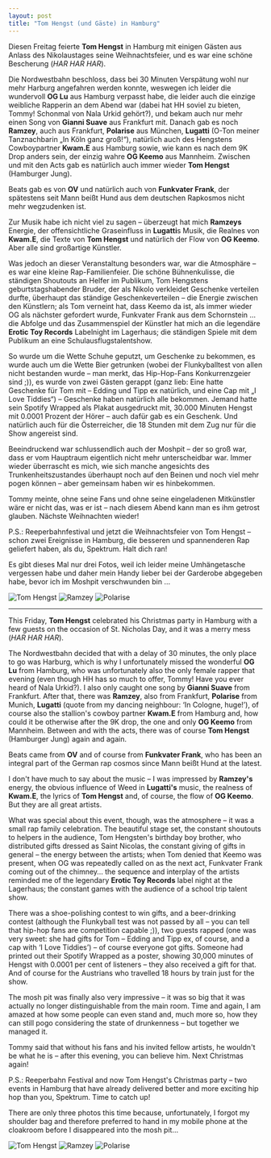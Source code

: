 ```yaml
---
layout: post
title: "Tom Hengst (und Gäste) in Hamburg"
---
```


Diesen Freitag feierte **Tom Hengst** in Hamburg mit einigen Gästen aus Anlass des Nikolaustages seine Weihnachtsfeier, und es war eine schöne Bescherung (*HAR HAR HAR*).

Die Nordwestbahn beschloss, dass bei 30 Minuten Verspätung wohl nur mehr Harburg angefahren werden konnte, weswegen ich leider die wundervoll **OG Lu** aus Hamburg verpasst habe, die leider auch die einzige weibliche Rapperin an dem Abend war (dabei hat HH soviel zu bieten, Tommy! Schonmal von Nala Urkid gehört?), und bekam auch nur mehr einen Song von **Gianni Suave** aus Frankfurt mit. Danach gab es noch **Ramzey**, auch aus Frankfurt, **Polarise** aus München, **Lugatti** (O-Ton meiner Tanznachbarin „In Köln ganz groß!“), natürlich auch des Hengstens Cowboypartner **Kwam.E** aus Hamburg sowie, wie kann es nach dem 9K Drop anders sein, der einzig wahre **OG Keemo** aus Mannheim. Zwischen und mit den Acts gab es natürlich auch immer wieder **Tom Hengst** (Hamburger Jung).

Beats gab es von **OV** und natürlich auch von **Funkvater Frank**, der spätestens seit Mann beißt Hund aus dem deutschen Rapkosmos nicht mehr wegzudenken ist.

Zur Musik habe ich nicht viel zu sagen – überzeugt hat mich **Ramzeys** Energie, der offensichtliche Graseinfluss in **Lugatti**s Musik, die Realnes von **Kwam.E**, die Texte von **Tom Hengst** und natürlich der Flow von **OG Keemo**. Aber alle sind großartige Künstler.

Was jedoch an dieser Veranstaltung besonders war, war die Atmosphäre – es war eine kleine Rap-Familienfeier. Die schöne Bühnenkulisse, die ständigen Shoutouts an Helfer im Publikum, Tom Hengstens geburtstagshabender Bruder, der als Nikolo verkleidet Geschenke verteilen durfte, überhaupt das ständige Geschenkeverteilen – die Energie zwischen den Künstlern; als Tom verneint hat, dass Keemo da ist, als immer wieder OG als nächster gefordert wurde, Funkvater Frank aus dem Schornstein … die Abfolge und das Zusammenspiel der Künstler hat mich an die legendäre **Erotic Toy Records** Labelnight im Lagerhaus; die ständigen Spiele mit dem Publikum an eine Schulausflugstalentshow.

So wurde um die Wette Schuhe geputzt, um Geschenke zu bekommen, es wurde auch um die Wette Bier getrunken (wobei der Flunkyballtest von allen nicht bestanden wurde – man merkt, das Hip-Hop-Fans Konkurrenzgeier sind ;)), es wurde von zwei Gästen gerappt (ganz lieb: Eine hatte Geschenke für Tom mit – Edding und Tipp ex natürlich, und eine Cap mit „I Love Tiddies“) – Geschenke haben natürlich alle bekommen. Jemand hatte sein Spotify Wrapped als Plakat ausgedruckt mit, 30.000 Minuten Hengst mit 0.0001 Prozent der Hörer – auch dafür gab es ein Geschenk. Und natürlich auch für die Österreicher, die 18 Stunden mit dem Zug nur für die Show angereist sind.

Beeindruckend war schlussendlich auch der Moshpit – der so groß war, dass er vom Hauptraum eigentlich nicht mehr unterscheidbar war. Immer wieder überrascht es mich, wie sich manche angesichts des Trunkenheitszustandes überhaupt noch auf den Beinen und noch viel mehr pogen können – aber gemeinsam haben wir es hinbekommen.

Tommy meinte, ohne seine Fans und ohne seine eingeladenen Mitkünstler wäre er nicht das, was er ist – nach diesem Abend kann man es ihm getrost glauben. Nächste Weihnachten wieder!

P.S.: Reeperbahnfestival und jetzt die Weihnachtsfeier von Tom Hengst – schon zwei Ereignisse in Hamburg, die besseren und spannenderen Rap geliefert haben, als du, Spektrum. Halt dich ran!

Es gibt dieses Mal nur drei Fotos, weil ich leider meine Umhängetasche vergessen habe und daher mein Handy lieber bei der Garderobe abgegeben habe, bevor ich im Moshpit verschwunden bin …

![Tom Hengst](/images/2024-12-07-tom-hengst/tom-hengst.jpg)
![Ramzey](/images/2024-12-07-tom-hengst/ramzey.jpg)
![Polarise](/images/2024-12-07-tom-hengst/polarise.jpg)

---

This Friday, **Tom Hengst** celebrated his Christmas party in Hamburg with a few guests on the occasion of St. Nicholas Day, and it was a merry mess (*HAR HAR HAR*).

The Nordwestbahn decided that with a delay of 30 minutes, the only place to go was Harburg, which is why I unfortunately missed the wonderful **OG Lu** from Hamburg, who was unfortunately also the only female rapper that evening (even though HH has so much to offer, Tommy! Have you ever heard of Nala Urkid?). I also only caught one song by **Gianni Suave** from Frankfurt. After that, there was **Ramzey**, also from Frankfurt, **Polarise** from Munich, **Lugatti** (quote from my dancing neighbour: ‘In Cologne, huge!’), of course also the stallion's cowboy partner **Kwam.E** from Hamburg and, how could it be otherwise after the 9K drop, the one and only **OG Keemo** from Mannheim. Between and with the acts, there was of course **Tom Hengst** (Hamburger Jung) again and again.

Beats came from **OV** and of course from **Funkvater Frank**, who has been an integral part of the German rap cosmos since Mann beißt Hund at the latest.

I don't have much to say about the music – I was impressed by **Ramzey's** energy, the obvious influence of Weed in **Lugatti's** music, the realness of **Kwam.E**, the lyrics of **Tom Hengst** and, of course, the flow of **OG Keemo**. But they are all great artists.

What was special about this event, though, was the atmosphere – it was a small rap family celebration. The beautiful stage set, the constant shoutouts to helpers in the audience, Tom Hengsten's birthday boy brother, who distributed gifts dressed as Saint Nicolas, the constant giving of gifts in general – the energy between the artists; when Tom denied that Keemo was present, when OG was repeatedly called on as the next act, Funkvater Frank coming out of the chimney… the sequence and interplay of the artists reminded me of the legendary **Erotic Toy Records** label night at the Lagerhaus; the constant games with the audience of a school trip talent show.

There was a shoe-polishing contest to win gifts, and a beer-drinking contest (although the Flunkyball test was not passed by all – you can tell that hip-hop fans are competition capable ;)), two guests rapped (one was very sweet: she had gifts for Tom – Edding and Tipp ex, of course, and a cap with ‘I Love Tiddies’) – of course everyone got gifts. Someone had printed out their Spotify Wrapped as a poster, showing 30,000 minutes of Hengst with 0.0001 per cent of listeners – they also received a gift for that. And of course for the Austrians who travelled 18 hours by train just for the show.

The mosh pit was finally also very impressive – it was so big that it was actually no longer distinguishable from the main room. Time and again, I am amazed at how some people can even stand and, much more so, how they can still pogo considering the state of drunkenness – but together we managed it.

Tommy said that without his fans and his invited fellow artists, he wouldn't be what he is – after this evening, you can believe him. Next Christmas again!

P.S.: Reeperbahn Festival and now Tom Hengst's Christmas party – two events in Hamburg that have already delivered better and more exciting hip hop than you, Spektrum. Time to catch up!

There are only three photos this time because, unfortunately, I forgot my shoulder bag and therefore preferred to hand in my mobile phone at the cloakroom before I disappeared into the mosh pit…

![Tom Hengst](/images/2024-12-07-tom-hengst/tom-hengst.jpg)
![Ramzey](/images/2024-12-07-tom-hengst/ramzey.jpg)
![Polarise](/images/2024-12-07-tom-hengst/polarise.jpg)